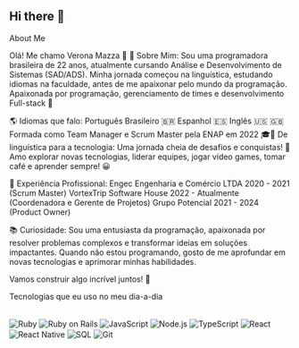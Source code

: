 ## Hi there 👋
About Me

Olá! Me chamo Verona Mazza 👋 👋
Sobre Mim: Sou uma programadora brasileira de 22 anos, atualmente cursando Análise e Desenvolvimento de Sistemas (SAD/ADS). 
Minha jornada começou na linguística, estudando idiomas na faculdade, antes de me apaixonar pelo mundo da programação. 
Apaixonada por programação, gerenciamento de times e desenvolvimento Full-stack 🌱

🌎 Idiomas que falo: 
Português Brasileiro 🇧🇷 
Espanhol 🇪🇸 
Inglês 🇺🇸 🇬🇧 
Formada como Team Manager e Scrum Master pela ENAP em 2022 🎓👋 
De linguística para a tecnologia: Uma jornada cheia de desafios e conquistas! 🌟 
Amo explorar novas tecnologias, liderar equipes, jogar video games, tomar café e aprender sempre! 😀

🌟 Experiência Profissional: 
Engec Engenharia e Comércio LTDA 2020 - 2021 (Scrum Master) 
VortexTrip Software House 2022 - Atualmente (Coordenadora e Gerente de Projetos) 
Grupo Potencial 2021 - 2024 (Product Owner)

📚 Curiosidade: Sou uma entusiasta da programação, apaixonada por resolver problemas complexos e transformar ideias em soluções impactantes. 
Quando não estou programando, gosto de me aprofundar em novas tecnologias e aprimorar minhas habilidades.

Vamos construir algo incrível juntos! 🚀

Tecnologias que eu uso no meu dia-a-dia


<div style="display : inline_block"><br/> <img align="center" alt="Ruby" src="https://img.shields.io/badge/Ruby-CC342D?style=for-the-badge&logo=ruby&logoColor=white" /> <img align="center" alt="Ruby on Rails" src="https://img.shields.io/badge/Ruby%20on%20Rails-CC0000?style=for-the-badge&logo=ruby-on-rails&logoColor=white" /> <img align="center" alt="JavaScript" src="https://img.shields.io/badge/JavaScript-F7DF1E?style=for-the-badge&logo=javascript&logoColor=black" /> <img align="center" alt="Node.js" src="https://img.shields.io/badge/Node.js-43853D?style=for-the-badge&logo=node.js&logoColor=white" /> <img align="center" alt="TypeScript" src="https://img.shields.io/badge/TypeScript-007ACC?style=for-the-badge&logo=typescript&logoColor=white" /> <img align="center" alt="React" src="https://img.shields.io/badge/React-20232A?style=for-the-badge&logo=react&logoColor=61DAFB" /> <img align="center" alt="React Native" src="https://img.shields.io/badge/React_Native-20232A?style=for-the-badge&logo=react&logoColor=61DAFB" /> <img align="center" alt="SQL" src="https://img.shields.io/badge/SQL-316192?style=for-the-badge&logo=postgresql&logoColor=white" /> <img align="center" alt="Git" src="https://img.shields.io/badge/GIT-E44C30?style=for-the-badge&logo=git&logoColor=white" /> </div> <br/>
